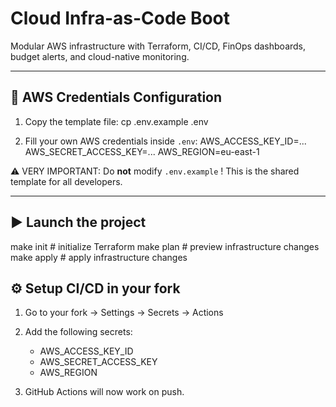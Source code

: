 # Cloud Infra-as-Code Boot

Modular AWS infrastructure with Terraform, CI/CD, FinOps dashboards, budget alerts, and cloud-native monitoring.

---

## 🔐 AWS Credentials Configuration

1. Copy the template file:
   cp .env.example .env

2. Fill your own AWS credentials inside `.env`:
   AWS_ACCESS_KEY_ID=...
   AWS_SECRET_ACCESS_KEY=...
   AWS_REGION=eu-east-1

⚠️ VERY IMPORTANT: Do **not** modify `.env.example` ! This is the shared template for all developers.

---

## ▶️ Launch the project

make init     # initialize Terraform
make plan     # preview infrastructure changes
make apply    # apply infrastructure changes

## ⚙️ Setup CI/CD in your fork

1. Go to your fork → Settings → Secrets → Actions

2. Add the following secrets:
   - AWS_ACCESS_KEY_ID
   - AWS_SECRET_ACCESS_KEY
   - AWS_REGION

3. GitHub Actions will now work on push.
